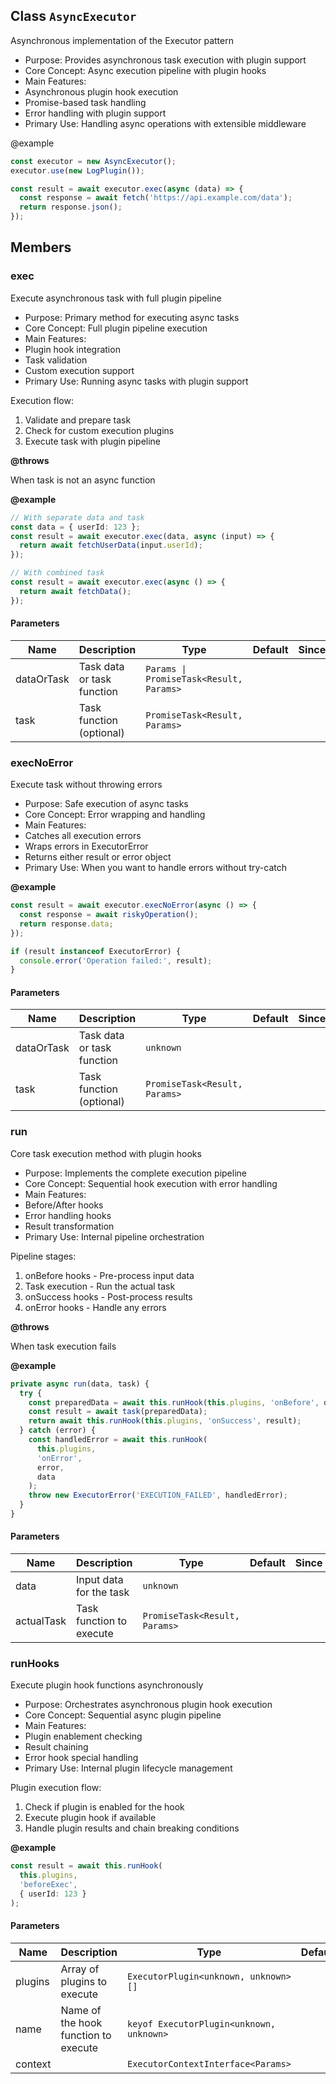 ## Class `AsyncExecutor`
Asynchronous implementation of the Executor pattern

- Purpose: Provides asynchronous task execution with plugin support
- Core Concept: Async execution pipeline with plugin hooks
- Main Features:
 - Asynchronous plugin hook execution
 - Promise-based task handling
 - Error handling with plugin support
- Primary Use: Handling async operations with extensible middleware

@example 

```typescript
const executor = new AsyncExecutor();
executor.use(new LogPlugin());

const result = await executor.exec(async (data) => {
  const response = await fetch('https://api.example.com/data');
  return response.json();
});
```


## Members

### exec
Execute asynchronous task with full plugin pipeline

- Purpose: Primary method for executing async tasks
- Core Concept: Full plugin pipeline execution
- Main Features:
 - Plugin hook integration
 - Task validation
 - Custom execution support
- Primary Use: Running async tasks with plugin support

Execution flow:
1. Validate and prepare task
2. Check for custom execution plugins
3. Execute task with plugin pipeline

**@throws** 

When task is not an async function

**@example** 

```typescript
// With separate data and task
const data = { userId: 123 };
const result = await executor.exec(data, async (input) => {
  return await fetchUserData(input.userId);
});

// With combined task
const result = await executor.exec(async () => {
  return await fetchData();
});
```


#### Parameters
| Name | Description | Type | Default | Since |
|------|------|---------|-------|------------|
|  dataOrTask  | Task data or task function | `Params \| PromiseTask<Result, Params>` |  |  |
|  task  | Task function (optional) | `PromiseTask<Result, Params>` |  |  |


### execNoError
Execute task without throwing errors

- Purpose: Safe execution of async tasks
- Core Concept: Error wrapping and handling
- Main Features:
 - Catches all execution errors
 - Wraps errors in ExecutorError
 - Returns either result or error object
- Primary Use: When you want to handle errors without try-catch

**@example** 

```typescript
const result = await executor.execNoError(async () => {
  const response = await riskyOperation();
  return response.data;
});

if (result instanceof ExecutorError) {
  console.error('Operation failed:', result);
}
```


#### Parameters
| Name | Description | Type | Default | Since |
|------|------|---------|-------|------------|
|  dataOrTask  | Task data or task function | `unknown` |  |  |
|  task  | Task function (optional) | `PromiseTask<Result, Params>` |  |  |


### run
Core task execution method with plugin hooks

- Purpose: Implements the complete execution pipeline
- Core Concept: Sequential hook execution with error handling
- Main Features:
 - Before/After hooks
 - Error handling hooks
 - Result transformation
- Primary Use: Internal pipeline orchestration

Pipeline stages:
1. onBefore hooks - Pre-process input data
2. Task execution - Run the actual task
3. onSuccess hooks - Post-process results
4. onError hooks - Handle any errors

**@throws** 

When task execution fails

**@example** 

```typescript
private async run(data, task) {
  try {
    const preparedData = await this.runHook(this.plugins, 'onBefore', data);
    const result = await task(preparedData);
    return await this.runHook(this.plugins, 'onSuccess', result);
  } catch (error) {
    const handledError = await this.runHook(
      this.plugins,
      'onError',
      error,
      data
    );
    throw new ExecutorError('EXECUTION_FAILED', handledError);
  }
}
```


#### Parameters
| Name | Description | Type | Default | Since |
|------|------|---------|-------|------------|
|  data  | Input data for the task | `unknown` |  |  |
|  actualTask  | Task function to execute | `PromiseTask<Result, Params>` |  |  |


### runHooks
Execute plugin hook functions asynchronously

- Purpose: Orchestrates asynchronous plugin hook execution
- Core Concept: Sequential async plugin pipeline
- Main Features:
 - Plugin enablement checking
 - Result chaining
 - Error hook special handling
- Primary Use: Internal plugin lifecycle management

Plugin execution flow:
1. Check if plugin is enabled for the hook
2. Execute plugin hook if available
3. Handle plugin results and chain breaking conditions

**@example** 

```typescript
const result = await this.runHook(
  this.plugins,
  'beforeExec',
  { userId: 123 }
);
```


#### Parameters
| Name | Description | Type | Default | Since |
|------|------|---------|-------|------------|
|  plugins  | Array of plugins to execute | `ExecutorPlugin<unknown, unknown>[]` |  |  |
|  name  | Name of the hook function to execute | `keyof ExecutorPlugin<unknown, unknown>` |  |  |
|  context  |  | `ExecutorContextInterface<Params>` |  |  |

